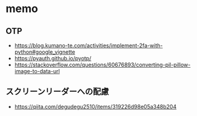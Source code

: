 # memo
## OTP
- <https://blog.kumano-te.com/activities/implement-2fa-with-python#google_vignette>
- <https://pyauth.github.io/pyotp/>
- <https://stackoverflow.com/questions/60676893/converting-pil-pillow-image-to-data-url>
## スクリーンリーダーへの配慮
- https://qiita.com/degudegu2510/items/319226d98e05a348b204